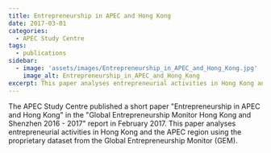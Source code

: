 ```yaml
---
title: Entrepreneurship in APEC and Hong Kong
date: 2017-03-01
categories:
  - APEC Study Centre
tags:
  - publications
sidebar:
  - image: 'assets/images/Entrepreneurship_in_APEC_and_Hong_Kong.jpg'
    image_alt: Entrepreneurship_in_APEC_and_Hong_Kong
excerpt: This paper analyses entrepreneurial activities in Hong Kong and the APEC region using the proprietary dataset from the Global Entrepreneurship Monitor (GEM)
---
```


The APEC Study Centre published a short paper "Entrepreneurship in APEC and Hong Kong" in the "Global Entrepreneurship Monitor Hong Kong and Shenzhen 2016 - 2017" report in February 2017. This paper analyses entrepreneurial activities in Hong Kong and the APEC region using the proprietary dataset from the Global Entrepreneurship Monitor (GEM).
